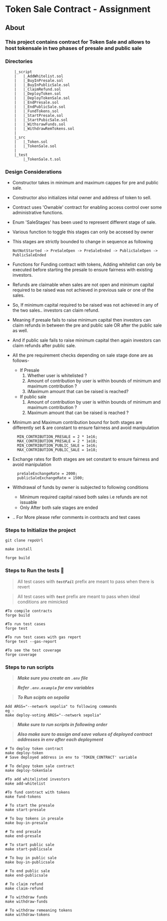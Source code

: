 # Token Sale Contract - Assignment

## About <a name = "about"></a>

### This project contains contract for Token Sale and allows to host tokensale in two phases of presale and public sale

### Directories

```
    |_script
    |   |_AddWhitelist.sol
    |   |_BuyInPresale.sol
    |   |_BuyInPublicSale.sol
    |   |_ClaimRefund.sol
    |   |_DeployToken.sol
    |   |_DeployTokenSale.sol
    |   |_EndPresale.sol
    |   |_EndPublicSale.sol
    |   |_FundTokens.sol
    |   |_StartPresale.sol
    |   |_StartPubicSale.sol
    |   |_WithsrawFunds.sol
    |   |_WithdrawRemTokens.sol
    |
    |_src
    |   |_Token.sol
    |   |_TokenSale.sol
    |
    |_test
        |_TokenSale.t.sol

```

### Design Considerations

- Constructor takes in minimum and maximum cappes for pre and public sale.

- Constructor also initializes inital owner and address of token to sell.

- Contract uses 'Ownable' contract for enabling access control over some administrative functions.

- Enum 'SaleStages' has been used to represent different stage of sale.

- Various function to toggle this stages can only be accesed by owner

- This stages are strictly bounded to change in sequence as following

  `NotNotStarted -> PreSaleOpen -> PreSaleEnded -> PublicSaleOpen -> PublicSaleEnded`

- Functions for Funding contract with tokens, Adding whitelist can only be executed before starting the presale to ensure fairness with existing investors.

- Refunds are claimable when sales are not open and minimum capital required to be raised was not achieved in previous sale or one of the sales.

- So, If minimum capital required to be raised was not achieved in any of the two sales.. investors can claim refund.

- Meaning if presale fails to raise minimum capital then investors can claim refunds in between the pre and public sale OR after the public sale as well.

- And if public sale fails to raise minimum capital then again investors can claim refunds after public sale.

- All the pre requirement checks depending on sale stage done are as follows-

  - If Presale
    1. Whether user is whitelisted ?
    2. Amount of contribution by user is within bounds of minimum and maximum contribution ?
    3. iMaximum amount that can be raised is reached?
  - If public sale
    1. Amount of contribution by user is within bounds of minimum and maximum contribution ?
    2. Maximum amount that can be raised is reached ?

- Minimum and Maximum contribution bound for both stages are differently set & are constant to ensure fairness and avoid manipulation

        MIN_CONTRIBUTION_PRESALE = 2 * 1e16;
        MAX_CONTRIBUTION_PRESALE = 2 * 1e18;
        MIN_CONTRIBUTION_PUBLIC_SALE = 1e16;
        MAX_CONTRIBUTION_PUBLIC_SALE = 1e18;

- Exchange rates for Both stages are set constant to ensure fairness and avoid manipulation

        preSaleExchangeRate = 2000;
        publicSaleExchangeRate = 1500;

- Withdrawal of funds by owner is subjected to following conditions

  - Minimum required capital raised both sales
    i.e refunds are not issuable
  - Only After both sale stages are ended

- .. For More please refer comments in contracts and test cases

### Steps to Initialize the project

```
git clone repoUrl

make install

forge build
```

### Steps to Run the tests 🔧 <a name = "tests"></a>

> All test cases with **_`testFail`_** prefix are meant to pass when there is revert

> All test cases with **_`test`_** prefix are meant to pass when ideal conditions are mimicked

```
#To compile contracts
forge build

#To run test cases
forge test

#To run test cases with gas report
forge test --gas-report

#To see the test coverage
forge coverage
```

### Steps to run scripts

> **_Make sure you create an `.env` file_**

> **_Refer `.env.example` for env variables_**

> **_To Run scipts on sepolia_**

```
Add ARGS="--network sepolia" to following commands
eg -
make deploy-voting ARGS="--network sepolia"
```

> **_Make sure to run scripts in following order_**

> **_Also make sure to assign and save values of deployed contract addresses in env after each deployment_**

```
# To deploy token contract
make deploy-token
# Save deployed address in env to 'TOKEN_CONTRACT' variable

# To delpoy token sale contract
make deploy-tokenSale

#To add whitelisted investors
make add-whitelist

#To fund contract with tokens
make fund-tokens

# To start the presale
make start-presale

# To buy tokens in presale
make buy-in-presale

# To end presale
make end-presale

# To start public sale
make start-publicsale

# To buy in public sale
make buy-in-publicsale

# To end public sale
make end-publicsale

# To claim refund
make claim-refund

# To withdraw funds
make withdraw-funds

# To withdraw remeaning tokens
make withdraw-tokens


```
